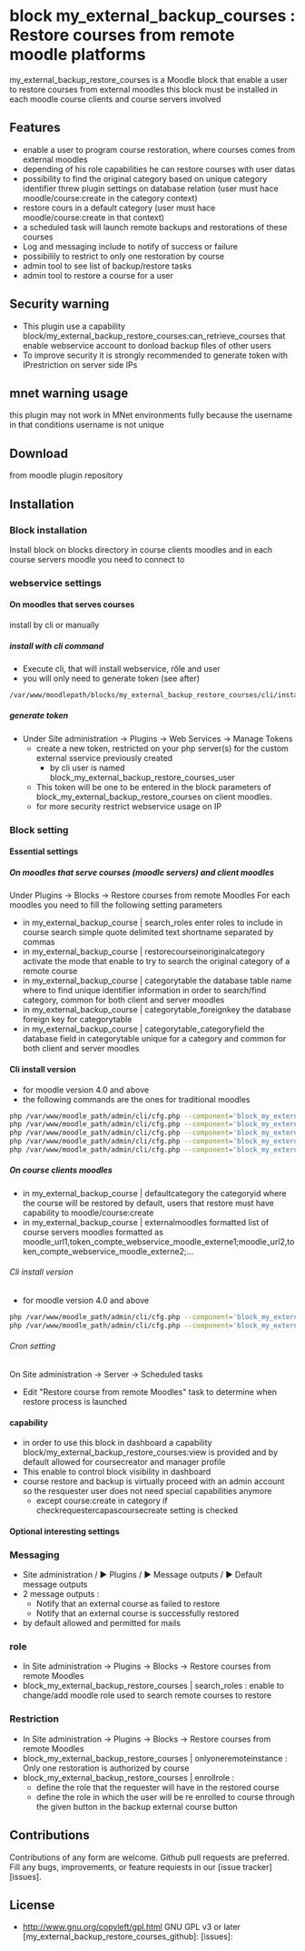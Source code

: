 # block my_external_backup_courses : Restore courses from remote moodle platforms

my_external_backup_restore_courses is a Moodle block that enable a user to restore courses from external moodles
this block must be installed in each moodle course clients and course servers involved

## Features
  * enable a user to program course restoration, where courses comes from external moodles
  * depending of his role capabilities he can restore courses with user datas
  * possibility to find the original category based on unique category identifier threw plugin settings on database relation (user must hace moodle/course:create in the category context)
  * restore cours in a default category (user must hace moodle/course:create in that context)
  * a scheduled task will launch remote backups and restorations of these courses
  * Log and messaging include to notify of success or failure
  * possibilily to restrict to only one restoration by course
  * admin tool to see list of backup/restore tasks
  * admin tool to restore a course for a user

## Security warning
* This plugin use a capability block/my_external_backup_restore_courses:can_retrieve_courses that enable webservice account to donload backup files of other users
* To improve security it is strongly recommended to generate token with IPrestriction on server side IPs

## mnet warning usage
this plugin may not work in MNet environments fully because the username in that conditions username is not unique

## Download
from moodle plugin repository

## Installation
### Block installation
Install block on blocks directory in course clients moodles and in each course servers moodle you need to connect to

### webservice settings
#### On moodles that serves courses
install by cli or manually
##### install with cli command
* Execute cli, that will install webservice, rôle and user
* you will only need to generate token (see after)
```bash
/var/www/moodlepath/blocks/my_external_backup_restore_courses/cli/install_server.php
```
##### generate token 
* Under Site administration -> Plugins -> Web Services -> Manage Tokens
  * create a new token, restricted on your php server(s) for the custom external sservice previously created
    * by cli user is named block_my_external_backup_restore_courses_user
  * This token will be one to be entered in the block parameters of block_my_external_backup_restore_courses on client moodles.
  * for more security restrict webservice usage on IP

### Block setting
#### Essential settings
##### On moodles that serve courses (moodle servers) and client moodles
Under Plugins -> Blocks -> Restore courses from remote Moodles
For each moodles you need to fill the following setting parameters
  * in my_external_backup_course | search_roles enter roles to include in course search simple quote delimited text shortname separated by commas
  * in my_external_backup_course | restorecourseinoriginalcategory activate the mode that enable to try to search the original category of a remote course 
  * in my_external_backup_course | categorytable the database table name where to find unique identifier information in order to search/find category, common for both client and server moodles
  * in my_external_backup_course | categorytable_foreignkey the database foreign key for categorytable
  * in my_external_backup_course | categorytable_categoryfield the database field in categorytable unique for a category and common for both client and server moodles
#### Cli install version
* for moodle version 4.0 and above
* the following commands are the ones for traditional moodles
```bash
php /var/www/moodle_path/admin/cli/cfg.php --component='block_my_external_backup_restore_courses' --name=restorecourseinoriginalcategory --set=1
php /var/www/moodle_path/admin/cli/cfg.php --component='block_my_external_backup_restore_courses' --name=search_roles --set=editingteacher
php /var/www/moodle_path/admin/cli/cfg.php --component='block_my_external_backup_restore_courses' --name=categorytable --set=course_categories
php /var/www/moodle_path/admin/cli/cfg.php --component='block_my_external_backup_restore_courses' --name=categorytable_foreignkey --set=id
php /var/www/moodle_path/admin/cli/cfg.php --component='block_my_external_backup_restore_courses' --name=categorytable_categoryfield --set=idnumber
```
##### On course clients moodles
  * in my_external_backup_course | defaultcategory the categoryid where the course will be restored by default, users that restore must have capability to moodle/course:create
  * in my_external_backup_course | externalmoodles formatted list of course servers moodles formatted as moodle_url1,token_compte_webservice_moodle_externe1;moodle_url2,token_compte_webservice_moodle_externe2;...
###### Cli install version
* for moodle version 4.0 and above
```bash
php /var/www/moodle_path/admin/cli/cfg.php --component='block_my_external_backup_restore_courses' --name=defaultcategory --set=<idnumber>
php /var/www/moodle_path/admin/cli/cfg.php --component='block_my_external_backup_restore_courses' --name=externalmoodles --set=<moodles separated by ;>
```

###### Cron setting 
On Site administration -> Server -> Scheduled tasks
* Edit "Restore course from remote Moodles" task to determine when restore process is launched

#### capability
* in order to use this block in dashboard a capability block/my_external_backup_restore_courses:view is provided and by default allowed for coursecreator and manager profile
* This enable to control block visibility in dashboard
* course restore and backup is virtually proceed with an admin account so the resquester user does not need special capabilities anymore
  * except course:create in category if checkrequestercapascoursecreate setting is checked 

#### Optional interesting settings
### Messaging
  * Site administration / ► Plugins / ► Message outputs / ► Default message outputs
  * 2 message outputs :
    * Notify that an external course as failed to restore
    * Notify that an external course is successfully restored
  * by default allowed and permitted for mails
  
### role
* In Site administration -> Plugins -> Blocks -> Restore courses from remote Moodles
* block_my_external_backup_restore_courses | search_roles : enable to change/add moodle role used to search remote courses to restore

### Restriction
* In Site administration -> Plugins -> Blocks -> Restore courses from remote Moodles
* block_my_external_backup_restore_courses | onlyoneremoteinstance : Only one restoration is authorized by course
* block_my_external_backup_restore_courses | enrollrole :
  * define the role that the requester will have in the restored course
  * define the role in which the user will be re enrolled to course through the given button in the backup external course button


## Contributions
Contributions of any form are welcome. Github pull requests are preferred.
Fill any bugs, improvements, or feature requiests in our [issue tracker][issues].

## License
* http://www.gnu.org/copyleft/gpl.html GNU GPL v3 or later
[my_external_backup_restore_courses_github]: 
[issues]: 
